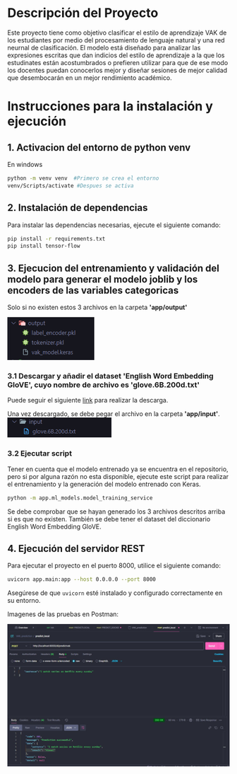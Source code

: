 
# Descripción del Proyecto

Este proyecto tiene como objetivo clasificar el estilo de aprendizaje VAK de los estudiantes por medio del procesamiento de lenguaje natural y una red neurnal de clasificación. El modelo está diseñado para analizar las expresiones escritas que dan indicios del estilo de aprendizaje a la que los estudinates están acostumbrados o prefieren utilizar para que de ese modo los docentes puedan conocerlos mejor y diseñar sesiones de mejor calidad que desembocarán en un mejor rendimiento académico.
# Instrucciones para la instalación y ejecución

## 1. Activacion del entorno de python venv
En windows
```bash
python -m venv venv  #Primero se crea el entorno     
venv/Scripts/activate #Despues se activa
```

## 2. Instalación de dependencias

Para instalar las dependencias necesarias, ejecute el siguiente comando:

```bash
pip install -r requirements.txt
pip install tensor-flow
```

## 3. Ejecucion del entrenamiento y validación del modelo para generar el modelo joblib y los encoders de las variables categoricas
Solo si no existen estos 3 archivos en la carpeta **'app/output'**

![Archivos necesarios](public/RequiredFiles.png)

### 3.1 Descargar y añadir el dataset 'English Word Embedding GloVE', cuyo nombre de archivo es 'glove.6B.200d.txt'
Puede seguir el siguiente [link](https://www.kaggle.com/datasets/rtatman/glove-global-vectors-for-word-representation?select=glove.6B.200d.txt) para realizar la descarga.

Una vez descargado, se debe pegar el archivo en la carpeta **'app/input'**.
![Glove file](public/GloveFile.png)

### 3.2 Ejecutar script
Tener en cuenta que el modelo entrenado ya se encuentra en el repositorio, pero si por alguna razón no esta disponible, ejecute este script para realizar el entrenamiento y la generación del modelo entrenado con Keras.
```bash
python -m app.ml_models.model_training_service
```
Se debe comprobar que se hayan generado los 3 archivos descritos arriba si es que no existen. También se debe tener el dataset del diccionario English Word Embedding GloVE.

## 4. Ejecución del servidor REST

Para ejecutar el proyecto en el puerto 8000, utilice el siguiente comando:

```bash
uvicorn app.main:app --host 0.0.0.0 --port 8000
```

Asegúrese de que `uvicorn` esté instalado y configurado correctamente en su entorno.

Imagenes de las pruebas en Postman:

![Postman test](public/postman_test.jpg)
